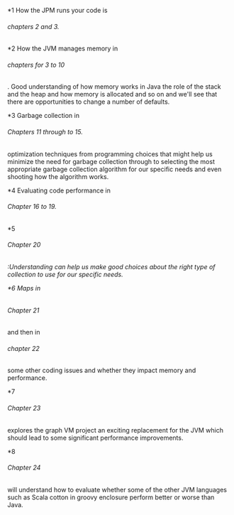 *1 How the JPM runs your code is <h6>chapters 2 and 3.</h6>

*2 How the JVM manages memory in <h6>chapters for 3 to 10</h6>.
  Good understanding of how memory works in Java the role of the stack and the heap and how memory is allocated and so on 
  and we'll see that there are opportunities to change a number of defaults.
  
*3 Garbage collection in <h6>Chapters 11 through to 15.</h6>
  optimization techniques from programming choices that might help us minimize the need for garbage collection through to 
  selecting the most appropriate garbage collection algorithm for our specific needs and even shooting how the algorithm works.
  
*4 Evaluating code performance in <h6>Chapter 16 to 19.</h6>

*5 <h6>Chapter 20<h6> :Understanding can help us make good choices about the right type of collection to use for our 
   specific needs.

*6 Maps in <h6>Chapter 21</h6> and then in <h6>chapter 22</h6> some other coding issues and whether they impact memory and 
   performance.

*7 <h6>Chapter 23</h6> explores the graph VM project an exciting replacement for the JVM which should lead to some significant performance improvements.

*8 <h6>Chapter 24</h6> will understand how to evaluate whether some of the other JVM languages such as Scala cotton in groovy 
  enclosure perform better or worse than Java.
